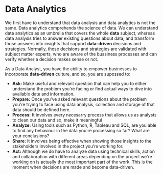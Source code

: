 # Data Analytics
We first have to understand that data analysis and data analytics is not the same.
Data analytics comprehends the science of data. We can understand data analytics as an umbrella that covers the whole **data** subject, whereas data analysis tries to answer existing questions about data, and transform those answers into insights that support **data-driven** decisions and strategies.
Normally, these decisions and strategies are validated with subject matter experts, who are aware of the bussiness processes and can verify whether a decision makes sense or not.

As a Data Analyst, you have the ability to empower businesses to incorporate **data-driven** culture, and so, you are supossed to:
- **Ask:** Make useful and relevant question that can help you to either understand the problem you're facing or find actual ways to dive into available data and information.
- **Prepare:** Once you've asked relevant questions about the problem you're trying to face using data analysis, collection and storage of that data should be defined here.
- **Process:** It involves every necesarry process that allows us as analysts to clean our data and so, make it meaningful
- **Analyze:** Using tools such as Python, R, Tableau and SQL, are you able to find any behaviour in the data you're processing so far? What are your conclusions?
- **Share:** It involves being effective when showing those insights to the stakeholders involved in the project you're working for.
- **Act:** Although we do have to analyze data using technical skills, action and collaboration with different areas depending on the project we're working on is actually the most important part of the work. This is the moment when decisions are made and become data-driven.
